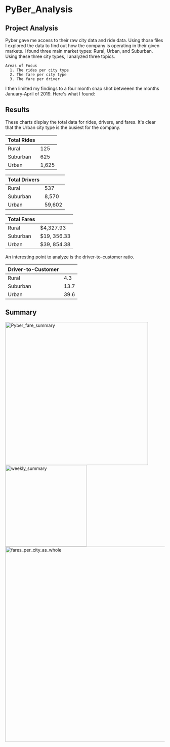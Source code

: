 # PyBer_Analysis

## Project Analysis
  Pyber gave me access to their raw city data and ride data. Using those files I explored the data to find out how the company is operating in their given markets. I found three main market types: Rural, Urban, and Suburban. Using these three city types, I analyzed three topics.  
  
    Areas of Focus
      1. The rides per city type 
      2. The fare per city type 
      3. The fare per driver
  
  I then limited my findings to a four month snap shot betweeen the months January-April of 2019. Here's what I found:

## Results
  These charts display the total data for rides, drivers, and fares. It's clear that the Urban city type is the busiest for the company. 


| Total Rides   |               |
| ------------- | ------------- |
| Rural         | 125           |
| Suburban      | 625           |
| Urban         | 1,625         |  


| Total Drivers |           |
|---------------|-----------|
| Rural         | 537       |
| Suburban      | 8,570     |
| Urban         | 59,602    |


| Total Fares |             |
| ----------- | ----------- |
| Rural       | $4,327.93   |
| Suburban    | $19, 356.33 |
| Urban       | $39, 854.38 |

An interesting point to analyze is the driver-to-customer ratio. 

| Driver-to-Customer |          |
| ------------------ | -------- |
| Rural              |  4.3     |
| Suburban           |  13.7    |
| Urban              |  39.6    |

  

## Summary
<img width="451" alt="Pyber_fare_summary" src="https://user-images.githubusercontent.com/99840803/160264936-cde97d5b-d0bc-449a-9d2a-eb9329b8cff1.png">
<img width="257" alt="weekly_summary" src="https://user-images.githubusercontent.com/99840803/160264937-aa8a2406-2790-4a5e-aef8-0af95afdcbb3.png">
<img width="616" alt="fares_per_city_as_whole" src="https://user-images.githubusercontent.com/99840803/160264938-11499c76-f074-4d31-b278-738f1041b890.png">
